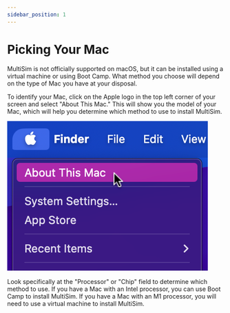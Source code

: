 ```yaml
---
sidebar_position: 1
---
```


# Picking Your Mac

MultiSim is not officially supported on macOS, but it can be installed using a virtual machine or using Boot Camp. What method you choose will depend on the type of Mac you have at your disposal.

To identify your Mac, click on the Apple logo in the top left corner of your screen and select "About This Mac." This will show you the model of your Mac, which will help you determine which method to use to install MultiSim.

![About This Mac](./img/about-this-mac.png)

Look specifically at the "Processor" or "Chip" field to determine which method to use. If you have a Mac with an Intel processor, you can use Boot Camp to install MultiSim. If you have a Mac with an M1 processor, you will need to use a virtual machine to install MultiSim.
